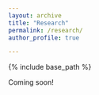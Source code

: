 ```yaml
---
layout: archive
title: "Research"
permalink: /research/
author_profile: true

---
```


{% include base_path %}


Coming soon! 
